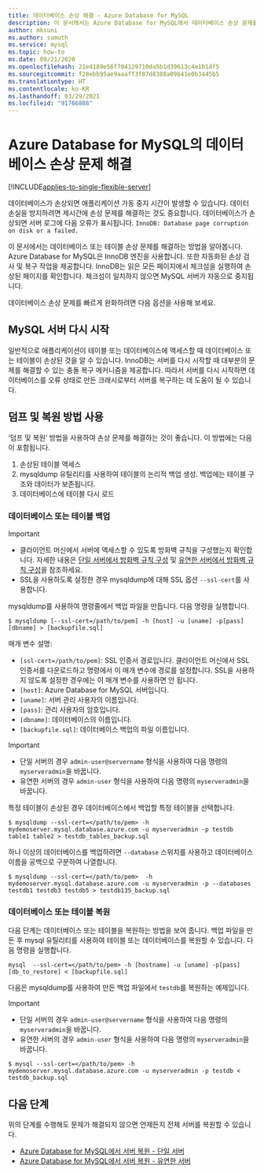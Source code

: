 ```yaml
---
title: 데이터베이스 손상 해결 - Azure Database for MySQL
description: 이 문서에서는 Azure Database for MySQL에서 데이터베이스 손상 문제를 해결하는 방법을 알아봅니다.
author: mksuni
ms.author: sumuth
ms.service: mysql
ms.topic: how-to
ms.date: 09/21/2020
ms.openlocfilehash: 21e4189e56f704129710da5b1d39613c4e1b1df5
ms.sourcegitcommit: f28ebb95ae9aaaff3f87d8388a09b41e0b3445b5
ms.translationtype: HT
ms.contentlocale: ko-KR
ms.lasthandoff: 03/29/2021
ms.locfileid: "91766888"
---
```

# <a name="troubleshoot-database-corruption-in-azure-database-for-mysql"></a>Azure Database for MySQL의 데이터베이스 손상 문제 해결
[!INCLUDE[applies-to-single-flexible-server](includes/applies-to-single-flexible-server.md)]

데이터베이스가 손상되면 애플리케이션 가동 중지 시간이 발생할 수 있습니다. 데이터 손실을 방지하려면 제시간에 손상 문제를 해결하는 것도 중요합니다. 데이터베이스가 손상되면 서버 로그에 다음 오류가 표시됩니다. `InnoDB: Database page corruption on disk or a failed.`

이 문서에서는 데이터베이스 또는 테이블 손상 문제를 해결하는 방법을 알아봅니다. Azure Database for MySQL은 InnoDB 엔진을 사용합니다. 또한 자동화된 손상 검사 및 복구 작업을 제공합니다. InnoDB는 읽은 모든 페이지에서 체크섬을 실행하여 손상된 페이지를 확인합니다. 체크섬이 일치하지 않으면 MySQL 서버가 자동으로 중지됩니다.

데이터베이스 손상 문제를 빠르게 완화하려면 다음 옵션을 사용해 보세요.

## <a name="restart-your-mysql-server"></a>MySQL 서버 다시 시작

일반적으로 애플리케이션이 테이블 또는 데이터베이스에 액세스할 때 데이터베이스 또는 테이블이 손상된 것을 알 수 있습니다. InnoDB는 서버를 다시 시작할 때 대부분의 문제를 해결할 수 있는 충돌 복구 메커니즘을 제공합니다. 따라서 서버를 다시 시작하면 데이터베이스를 오류 상태로 만든 크래시로부터 서버를 복구하는 데 도움이 될 수 있습니다.

## <a name="use-the-dump-and-restore-method"></a>덤프 및 복원 방법 사용

‘덤프 및 복원’ 방법을 사용하여 손상 문제를 해결하는 것이 좋습니다. 이 방법에는 다음이 포함됩니다.
1. 손상된 테이블 액세스
1. mysqldump 유틸리티를 사용하여 테이블의 논리적 백업 생성. 백업에는 테이블 구조와 데이터가 보존됩니다.
1. 데이터베이스에 테이블 다시 로드

### <a name="back-up-your-database-or-tables"></a>데이터베이스 또는 테이블 백업

> [!Important]
> - 클라이언트 머신에서 서버에 액세스할 수 있도록 방화벽 규칙을 구성했는지 확인합니다. 자세한 내용은 [단일 서버에서 방화벽 규칙 구성](howto-manage-firewall-using-portal.md) 및 [유연한 서버에서 방화벽 규칙 구성](flexible-server/how-to-connect-tls-ssl.md)을 참조하세요.
> - SSL을 사용하도록 설정한 경우 mysqldump에 대해 SSL 옵션 `--ssl-cert`를 사용합니다.

mysqldump를 사용하여 명령줄에서 백업 파일을 만듭니다. 다음 명령을 실행합니다.

```
$ mysqldump [--ssl-cert=/path/to/pem] -h [host] -u [uname] -p[pass] [dbname] > [backupfile.sql]
```

매개 변수 설명:
- `[ssl-cert=/path/to/pem]`: SSL 인증서 경로입니다. 클라이언트 머신에서 SSL 인증서를 다운로드하고 명령에서 이 매개 변수에 경로를 설정합니다. SSL을 사용하지 않도록 설정한 경우에는 이 매개 변수를 사용하면 안 됩니다.
- `[host]`: Azure Database for MySQL 서버입니다.
- `[uname]`: 서버 관리 사용자의 이름입니다.
- `[pass]`: 관리 사용자의 암호입니다.
- `[dbname]`: 데이터베이스의 이름입니다.
- `[backupfile.sql]`: 데이터베이스 백업의 파일 이름입니다.

> [!Important]
> - 단일 서버의 경우 `admin-user@servername` 형식을 사용하여 다음 명령의 `myserveradmin`을 바꿉니다.
> - 유연한 서버의 경우 `admin-user` 형식을 사용하여 다음 명령의 `myserveradmin`을 바꿉니다.

특정 테이블이 손상된 경우 데이터베이스에서 백업할 특정 테이블을 선택합니다.
```
$ mysqldump --ssl-cert=</path/to/pem> -h mydemoserver.mysql.database.azure.com -u myserveradmin -p testdb table1 table2 > testdb_tables_backup.sql
```

하나 이상의 데이터베이스를 백업하려면 `--database` 스위치를 사용하고 데이터베이스 이름을 공백으로 구분하여 나열합니다.

```
$ mysqldump --ssl-cert=</path/to/pem>  -h mydemoserver.mysql.database.azure.com -u myserveradmin -p --databases testdb1 testdb3 testdb5 > testdb135_backup.sql
```

### <a name="restore-your-database-or-tables"></a>데이터베이스 또는 테이블 복원

다음 단계는 데이터베이스 또는 테이블을 복원하는 방법을 보여 줍니다. 백업 파일을 만든 후 mysql 유틸리티를 사용하여 테이블 또는 데이터베이스를 복원할 수 있습니다. 다음 명령을 실행합니다.

```
mysql  --ssl-cert=</path/to/pem> -h [hostname] -u [uname] -p[pass] [db_to_restore] < [backupfile.sql]
```
다음은 mysqldump를 사용하여 만든 백업 파일에서 `testdb`를 복원하는 예제입니다. 

> [!Important]
> - 단일 서버의 경우 `admin-user@servername` 형식을 사용하여 다음 명령의 `myserveradmin`을 바꿉니다.
> - 유연한 서버의 경우 ```admin-user``` 형식을 사용하여 다음 명령의 `myserveradmin`을 바꿉니다. 

```
$ mysql --ssl-cert=</path/to/pem> -h mydemoserver.mysql.database.azure.com -u myserveradmin -p testdb < testdb_backup.sql
```

## <a name="next-steps"></a>다음 단계
위의 단계를 수행해도 문제가 해결되지 않으면 언제든지 전체 서버를 복원할 수 있습니다.
- [Azure Database for MySQL에서 서버 복원 - 단일 서버](howto-restore-server-portal.md)
- [Azure Database for MySQL에서 서버 복원 - 유연한 서버](flexible-server/how-to-restore-server-portal.md)



